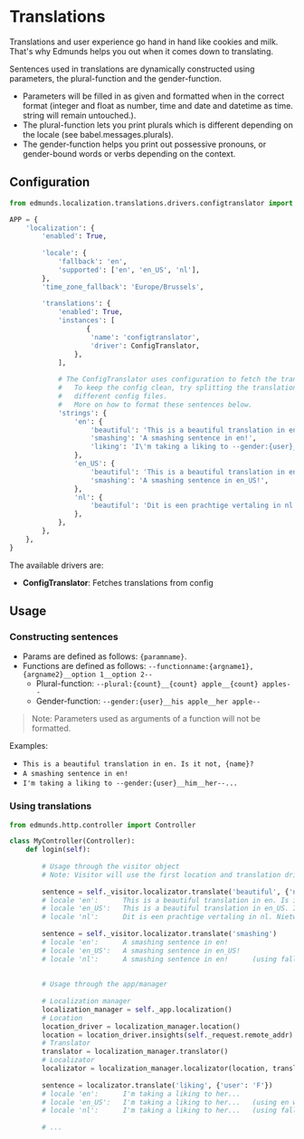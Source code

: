 
# Translations

Translations and user experience go hand in hand like cookies and milk.
That's why Edmunds helps you out when it comes down to translating.

Sentences used in translations are dynamically constructed using parameters,
the plural-function and the gender-function.
* Parameters will be filled in as given and formatted when in the correct format (integer and float as number,
time and date and datetime as time. string will remain untouched.).
* The plural-function lets you print plurals which is different depending on
the locale (see babel.messages.plurals).
* The gender-function helps you print out possessive pronouns, or gender-bound
words or verbs depending on the context.


## Configuration

```python
from edmunds.localization.translations.drivers.configtranslator import ConfigTranslator

APP = {
    'localization': {
        'enabled': True,
        
        'locale': {
            'fallback': 'en',
            'supported': ['en', 'en_US', 'nl'],
        },
        'time_zone_fallback': 'Europe/Brussels',
        
        'translations': {
            'enabled': True,
            'instances': [
                   {
                    'name': 'configtranslator',
                    'driver': ConfigTranslator,
                },
            ],
            
            # The ConfigTranslator uses configuration to fetch the translations.
            #   To keep the config clean, try splitting the translations up in
            #   different config files.
            #   More on how to format these sentences below.
            'strings': {
                'en': {
                    'beautiful': 'This is a beautiful translation in en. Is it not, {name}?',
                    'smashing': 'A smashing sentence in en!',
                    'liking': 'I\'m taking a liking to --gender:{user}__him__her--...',
                },
                'en_US': {
                    'beautiful': 'This is a beautiful translation in en_US. Is it not, {name}?',
                    'smashing': 'A smashing sentence in en_US!',
                },
                'nl': {
                    'beautiful': 'Dit is een prachtige vertaling in nl. Nietwaar, {name}?',
                },
            },
        },
    },
}
```

The available drivers are:
- **ConfigTranslator**: Fetches translations from config


## Usage

### Constructing sentences

* Params are defined as follows: `{paramname}`.
* Functions are defined as follows: `--functionname:{argname1},{argname2}__option 1__option 2--`
  - Plural-function: `--plural:{count}__{count} apple__{count} apples--`
  - Gender-function: `--gender:{user}__his apple__her apple--`
> Note: Parameters used as arguments of a function will not be formatted.

Examples:
* `This is a beautiful translation in en. Is it not, {name}?`
* `A smashing sentence in en!`
* `I'm taking a liking to --gender:{user}__him__her--...`


### Using translations

```python
from edmunds.http.controller import Controller

class MyController(Controller):
    def login(self):
        
        # Usage through the visitor object
        # Note: Visitor will use the first location and translation driver!
        
        sentence = self._visitor.localizator.translate('beautiful', {'name': 'Steve'})
        # locale 'en':      This is a beautiful translation in en. Is it not, Steve?
        # locale 'en_US':   This is a beautiful translation in en_US. Is it not, Steve?
        # locale 'nl':      Dit is een prachtige vertaling in nl. Nietwaar, Steve?
        
        sentence = self._visitor.localizator.translate('smashing')
        # locale 'en':      A smashing sentence in en!
        # locale 'en_US':   A smashing sentence in en_US!
        # locale 'nl':      A smashing sentence in en!      (using fallback en)
        
        
        # Usage through the app/manager
        
        # Localization manager
        localization_manager = self._app.localization()
        # Location
        location_driver = localization_manager.location()
        location = location_driver.insights(self._request.remote_addr)
        # Translator
        translator = localization_manager.translator()
        # Localizator
        localizator = localization_manager.localizator(location, translator)
        
        sentence = localizator.translate('liking', {'user': 'F'})
        # locale 'en':      I'm taking a liking to her...
        # locale 'en_US':   I'm taking a liking to her...   (using en without region US)
        # locale 'nl':      I'm taking a liking to her...   (using fallback en)
        
        # ...
```

